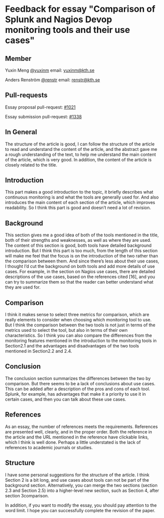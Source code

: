 # Feedback for essay "Comparison of Splunk and Nagios Devop monitoring tools and their use cases"

## Member
Yuxin Meng [@yuxinm](https://github.com/yuxinmmmm) email: yuxinm@kth.se

Anders Renström [@renstr](https://github.com/Renstrom) email: renstr@kth.se

## Pull-requests 
Essay proposal pull-request: [#1021](https://github.com/KTH/devops-course/pull/1021)

Essay submission pull-request: [#1338](https://github.com/KTH/devops-course/pull/1338)

## In General
The structure of the article is good, I can follow the structure of the article to read and understand the content of the article, and the abstract gave me a rough understanding of the text, to help me understand the main content of the article, which is very good. 
In addition, the content of the article is closely related to the title.

## Introduction
This part makes a good introduction to the topic, it briefly describes what continuous monitoring is and what the tools are generally used for. And also introduces the main content of each section of the article, which improves readability.
So I think this part is good and doesn’t need a lot of revision.

## Background
This section gives me a good idea of both of the tools mentioned in the title, both of their strengths and weaknesses, as well as where they are used. The content of this section is good, both tools have detailed background introduction. 
But I think this part is too much, from the length of this section will make me feel that the focus is on the introduction of the two rather than the comparison between them. And since there’s less about their use cases, I thought I’d cut the background on both tools and add more details of use cases. 
For example, in the section on Nagios use cases, there are detailed descriptions of the use cases, based on the references cited [16], and you can try to summarize them so that the reader can better understand what they are used for.

## Comparison
I think it makes sense to select three metrics for comparison, which are really elements to consider when choosing which monitoring tool to use.
But I think the comparison between the two tools is not just in terms of the metrics used to select the tool, but also in terms of their own characteristics. So I think you can also compare the differences from the monitoring features mentioned in the introduction to the monitoring tools in Section2.1 and the advantages and disadvantages of the two tools mentioned in Section2.2 and 2.4.

## Conclusion
The conclusion section summarizes the differences between the two by comparison. But there seems to be a lack of conclusions about use cases. This can be added after a description of the pros and cons of each tool. Splunk, for example, has advantages that make it a priority to use it in certain cases, and then you can talk about these use cases.

## References
As an essay, the number of references meets the requirements. References are presented well, clearly, and in the proper order. Both the reference in the article and the URL mentioned in the reference have clickable links, which I think is well done. Perhaps a little understated is the lack of references to academic journals or studies.

## Structure
I have some personal suggestions for the structure of the article. I think Section 2 is a bit long, and use cases about tools can not be part of the background section. Alternatively, you can merge the two sections (section 2.3 and Section 2.5) into a higher-level new section, such as Section 4, after section 3comparison.

In addition, if you want to modify the essay, you should pay attention to the word limit. I hope you can successfully complete the revision of the paper.
